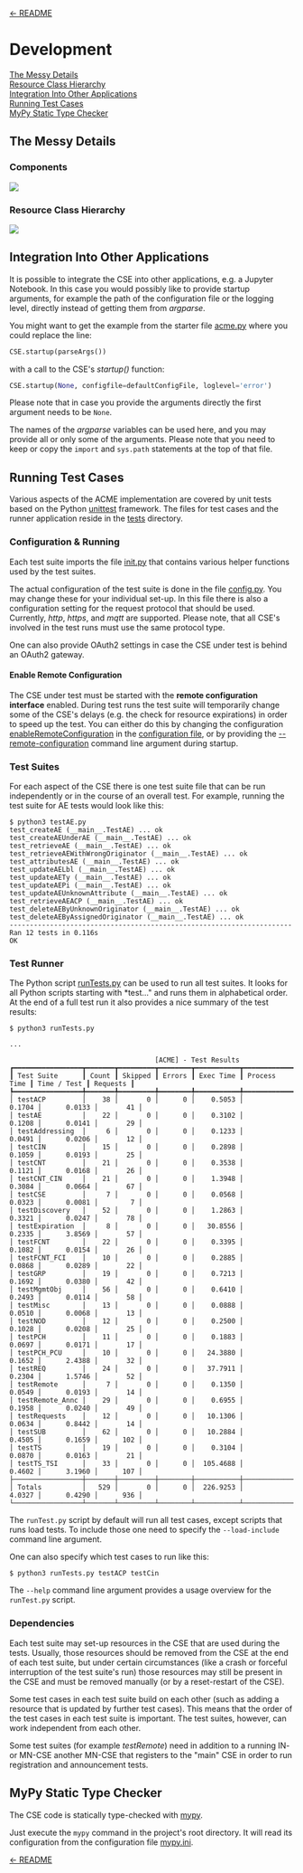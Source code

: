 [← README](../README.md) 
# Development

[The Messy Details](#messy_details)  
[Resource Class Hierarchy](#classes)  
[Integration Into Other Applications](#integration)  
[Running Test Cases](#test_cases)  
[MyPy Static Type Checker](#mypy)  


<a name="messy_details"></a>
## The Messy Details

### Components

![](images/cse_uml.png)

<a name="classes"></a>
### Resource Class Hierarchy

![](images/resources_uml.png)

<a name="integration"></a>
## Integration Into Other Applications

It is possible to integrate the CSE into other applications, e.g. a Jupyter Notebook. In this case you would possibly like to provide startup arguments, for example the path of the configuration file or the logging level, directly instead of getting them from *argparse*.

You might want to get the example from the starter file [acme.py](acme.py) where you could replace the line:

```python
CSE.startup(parseArgs())
```

with a call to the CSE's *startup()* function:

```python
CSE.startup(None, configfile=defaultConfigFile, loglevel='error')
```

Please note that in case you provide the arguments directly the first argument needs to be `None`. 

The names of the *argparse* variables can be used here, and you may provide all or only some of the arguments. Please note that you need to keep or copy the `import` and `sys.path` statements at the top of that file.


<a name="test_cases"></a>
## Running Test Cases

Various aspects of the ACME implementation are covered by unit tests based on the Python [unittest](https://docs.python.org/3/library/unittest.html) framework. The files for test cases and the runner application reside in the [tests](../tests) directory.


### Configuration & Running
Each test suite imports the file [init.py](../tests/init.py) that contains various helper functions used by the test suites. 

The actual configuration of the test suite is done in the file [config.py](../tests/config.py). You may change these for your individual set-up. In this file there is also a configuration setting for the request protocol that should be used. Currently, *http*, *https*, and *mqtt* are supported. Please note, that all CSE's involved in the test runs must use the same protocol type.

One can also provide OAuth2 settings in case the CSE under test is behind an OAuth2 gateway.

#### Enable Remote Configuration

The CSE under test must be started with the **remote configuration interface** enabled. During test runs the test suite will temporarily change some of the CSE's delays (e.g. the check for resource expirations) in order to speed up the test. You can either do this by changing the configuration [enableRemoteConfiguration](Configuration.md#server_http) in the [configuration file](../acme.ini.default), or by providing the [--remote-configuration](Running.md) command line argument during startup.

### Test Suites

For each aspect of the CSE there is one test suite file that can be run independently or in the course of an overall test. For example, running the test suite for AE tests would look like this:

	$ python3 testAE.py
	test_createAE (__main__.TestAE) ... ok
	test_createAEUnderAE (__main__.TestAE) ... ok
	test_retrieveAE (__main__.TestAE) ... ok
	test_retrieveAEWithWrongOriginator (__main__.TestAE) ... ok
	test_attributesAE (__main__.TestAE) ... ok
	test_updateAELbl (__main__.TestAE) ... ok
	test_updateAETy (__main__.TestAE) ... ok
	test_updateAEPi (__main__.TestAE) ... ok
	test_updateAEUnknownAttribute (__main__.TestAE) ... ok
	test_retrieveAEACP (__main__.TestAE) ... ok
	test_deleteAEByUnknownOriginator (__main__.TestAE) ... ok
	test_deleteAEByAssignedOriginator (__main__.TestAE) ... ok
	----------------------------------------------------------------------
	Ran 12 tests in 0.116s
	OK

### Test Runner

The Python script [runTests.py](../tests/runTests.py) can be used to run all test suites. It looks for all Python scripts starting with *test..." and runs them in alphabetical order. At the end of a full test run it also provides a nice summary of the test results:

	$ python3 runTests.py

	...

										[ACME] - Test Results
	┏━━━━━━━━━━━━━━━━━┳━━━━━━━┳━━━━━━━━━┳━━━━━━━━┳━━━━━━━━━━━┳━━━━━━━━━━━━━━┳━━━━━━━━━━━━━┳━━━━━━━━━━┓
	┃ Test Suite      ┃ Count ┃ Skipped ┃ Errors ┃ Exec Time ┃ Process Time ┃ Time / Test ┃ Requests ┃
	┡━━━━━━━━━━━━━━━━━╇━━━━━━━╇━━━━━━━━━╇━━━━━━━━╇━━━━━━━━━━━╇━━━━━━━━━━━━━━╇━━━━━━━━━━━━━╇━━━━━━━━━━┩
	│ testACP         │    38 │       0 │      0 │    0.5053 │       0.1704 │      0.0133 │       41 │
	│ testAE          │    22 │       0 │      0 │    0.3102 │       0.1208 │      0.0141 │       29 │
	│ testAddressing  │     6 │       0 │      0 │    0.1233 │       0.0491 │      0.0206 │       12 │
	│ testCIN         │    15 │       0 │      0 │    0.2898 │       0.1059 │      0.0193 │       25 │
	│ testCNT         │    21 │       0 │      0 │    0.3538 │       0.1121 │      0.0168 │       26 │
	│ testCNT_CIN     │    21 │       0 │      0 │    1.3948 │       0.3084 │      0.0664 │       67 │
	│ testCSE         │     7 │       0 │      0 │    0.0568 │       0.0323 │      0.0081 │        7 │
	│ testDiscovery   │    52 │       0 │      0 │    1.2863 │       0.3321 │      0.0247 │       78 │
	│ testExpiration  │     8 │       0 │      0 │   30.8556 │       0.2335 │      3.8569 │       57 │
	│ testFCNT        │    22 │       0 │      0 │    0.3395 │       0.1082 │      0.0154 │       26 │
	│ testFCNT_FCI    │    10 │       0 │      0 │    0.2885 │       0.0868 │      0.0289 │       22 │
	│ testGRP         │    19 │       0 │      0 │    0.7213 │       0.1692 │      0.0380 │       42 │
	│ testMgmtObj     │    56 │       0 │      0 │    0.6410 │       0.2493 │      0.0114 │       58 │
	│ testMisc        │    13 │       0 │      0 │    0.0888 │       0.0510 │      0.0068 │       13 │
	│ testNOD         │    12 │       0 │      0 │    0.2500 │       0.1028 │      0.0208 │       25 │
	│ testPCH         │    11 │       0 │      0 │    0.1883 │       0.0697 │      0.0171 │       17 │
	│ testPCH_PCU     │    10 │       0 │      0 │   24.3880 │       0.1652 │      2.4388 │       32 │
	│ testREQ         │    24 │       0 │      0 │   37.7911 │       0.2304 │      1.5746 │       52 │
	│ testRemote      │     7 │       0 │      0 │    0.1350 │       0.0549 │      0.0193 │       14 │
	│ testRemote_Annc │    29 │       0 │      0 │    0.6955 │       0.1958 │      0.0240 │       49 │
	│ testRequests    │    12 │       0 │      0 │   10.1306 │       0.0634 │      0.8442 │       14 │
	│ testSUB         │    62 │       0 │      0 │   10.2884 │       0.4505 │      0.1659 │      102 │
	│ testTS          │    19 │       0 │      0 │    0.3104 │       0.0870 │      0.0163 │       21 │
	│ testTS_TSI      │    33 │       0 │      0 │  105.4688 │       0.4602 │      3.1960 │      107 │
	├─────────────────┼───────┼─────────┼────────┼───────────┼──────────────┼─────────────┼──────────┤
	│ Totals          │   529 │       0 │      0 │  226.9253 │       4.0327 │      0.4290 │      936 │
	└─────────────────┴───────┴─────────┴────────┴───────────┴──────────────┴─────────────┴──────────┘

The ```runTest.py``` script by default will run all test cases, except scripts that runs load tests. To include those one need to specify the ```--load-include``` command line argument.

One can also specify which test cases to run like this:

	$ python3 runTests.py testACP testCin

The ```--help``` command line argument provides a usage overview for the ```runTest.py``` script.


### Dependencies
Each test suite may set-up resources in the CSE that are used during the tests. Usually, those resources should be removed from the CSE at the end of each test suite, but under certain circumstances (like a crash or forceful interruption of the test suite's run) those resources may still be present in the CSE and must be removed manually (or by a reset-restart of the CSE).

Some test cases in each test suite build on each other (such as adding a resource that is updated by further test cases). This means that the order of the test cases in each test suite is important. The test suites, however, can work independent from each other.

Some test suites (for example *testRemote*) need in addition to a running IN- or MN-CSE another MN-CSE that registers to the "main" CSE in order to run registration and announcement tests.


<a name="mypy"></a>
## MyPy Static Type Checker

The CSE code is statically type-checked with [mypy](http://mypy-lang.org). 

Just execute the ```mypy``` command in the project's root directory. It will read its configuration from the configuration file [mypy.ini](../mypy.ini).


[← README](../README.md) 